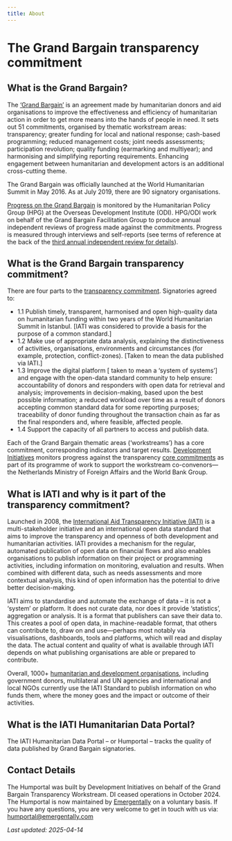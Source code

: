 ```yaml
---
title: About
---
```


# The Grand Bargain transparency commitment
## What is the Grand Bargain?
The [‘Grand Bargain’](https://interagencystandingcommittee.org/grand-bargain-hosted-iasc) is an agreement made by humanitarian donors and aid organisations to improve the effectiveness and efficiency of humanitarian action in order to get more means into the hands of people in need. It sets out 51 commitments, organised by thematic workstream areas: transparency; greater funding for local and national response; cash-based programming; reduced management costs; joint needs assessments; participation revolution; quality funding (earmarking and multiyear); and harmonising and simplifying reporting requirements. Enhancing engagement between humanitarian and development actors is an additional cross-cutting theme.

The Grand Bargain was officially launched at the World Humanitarian Summit in May 2016. As at July 2019, there are 90 signatory organisations.

[Progress on the Grand Bargain](https://www.odi.org/publications/11387-grand-bargain-annual-independent-report-2019) is monitored by the Humanitarian Policy Group (HPG) at the Overseas Development Institute (ODI). HPG/ODI work on behalf of the Grand Bargain Facilitation Group to produce annual independent reviews of progress made against the commitments. Progress is measured through interviews and self-reports (see terms of reference at the back of the [third annual independent review for details](https://www.odi.org/publications/11387-grand-bargain-annual-independent-report-2019)).

## What is the Grand Bargain transparency commitment?
There are four parts to the [transparency commitment](https://interagencystandingcommittee.org/greater-transparency). Signatories agreed to:

* 1.1 Publish timely, transparent, harmonised and open high-quality data on humanitarian funding within two years of the World Humanitarian Summit in Istanbul. [IATI was considered to provide a basis for the purpose of a common standard.]
* 1.2 Make use of appropriate data analysis, explaining the distinctiveness of activities, organisations, environments and circumstances (for example, protection, conflict-zones). [Taken to mean the data published via IATI.]
* 1.3 Improve the digital platform [ taken to mean a ‘system of systems’] and engage with the open-data standard community to help ensure:
accountability of donors and responders with open data for retrieval and analysis;
improvements in decision-making, based upon the best possible information;
a reduced workload over time as a result of donors accepting common standard data for some reporting purposes;
traceability of donor funding throughout the transaction chain as far as the final responders and, where feasible, affected people.
* 1.4 Support the capacity of all partners to access and publish data.

Each of the Grand Bargain thematic areas (‘workstreams’) has a core commitment, corresponding indicators and target results. [Development Initiatives](http://devinit.org/post/projects/monitoring-grand-bargain-commitment-transparency/) monitors progress against the transparency [core commitments](https://interagencystandingcommittee.org/greater-transparency) as part of its programme of work to support the workstream co-convenors—the Netherlands Ministry of Foreign Affairs and the World Bank Group.

## What is IATI and why is it part of the transparency commitment?
Launched in 2008, the [International Aid Transparency Initiative (IATI)](https://iatistandard.org/en/) is a multi-stakeholder initiative and an international open data standard that aims to improve the transparency and openness of both development and humanitarian activities. IATI provides a mechanism for the regular, automated publication of open data on financial flows and also enables organisations to publish information on their project or programming activities, including information on monitoring, evaluation and results. When combined with different data, such as needs assessments and more contextual analysis, this kind of open information has the potential to drive better decision-making.

IATI aims to standardise and automate the exchange of data – it is not a ‘system’ or platform. It does not curate data, nor does it provide ‘statistics’, aggregation or analysis. It is a format that publishers can save their data to. This creates a pool of open data, in machine-readable format, that others can contribute to, draw on and use—perhaps most notably via visualisations, dashboards, tools and platforms, which will read and display the data. The actual content and quality of what is available through IATI depends on what publishing organisations are able or prepared to contribute.

Overall, 1000+ [humanitarian and development organisations](https://www.iatiregistry.org/publisher), including government donors, multilateral and UN agencies and international and local NGOs currently use the IATI Standard to publish information on who funds them, where the money goes and the impact or outcome of their activities.

## What is the IATI Humanitarian Data Portal?

The IATI Humanitarian Data Portal &ndash; or Humportal &ndash; tracks the quality of data published by Grand Bargain signatories.

## Contact Details

The Humportal was built by Development Initiatives on behalf of the Grand Bargain Transparency Workstream. DI ceased operations in October 2024. The Humportal is now maintained by [Emergentally](https://emergentally.com/) on a voluntary basis. If you have any questions, you are very welcome to get in touch with us via: [humportal@emergentally.com](mailto:humportal@emergentally.com)

*Last updated: 2025-04-14*